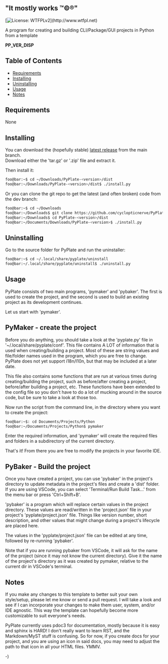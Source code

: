 <!----------------------------------------------------------------------------->
<!-- Project : PyPlate                                         /          \  -->
<!-- Filename: README.md                                      |     ()     | -->
<!-- Date    : 12/19/2022                                     |            | -->
<!-- Author  : cyclopticnerve                                 |   \____/   | -->
<!-- License : WTFPLv2                                         \          /  -->
<!----------------------------------------------------------------------------->

## "It mostly works ™©®"

[![License: WTFPLv2](https://img.shields.io/badge/License-WTFPL-brightgreen.svg
"http://www.wtfpl.net")](http://www.wtfpl.net)

<!-- __RM_SHORT_DESC__ -->
A program for creating and building CLI/Package/GUI projects in Python from a
template
<!-- __RM_SHORT_DESC__ -->

<!-- __RM_VERSION__ -->
__PP_VER_DISP__
<!-- __RM_VERSION__ -->

<!-- ![alt-text](README/screenshot.png "screenshot") -->


## Table of Contents
- [Requirements](#requirements)
- [Installing](#installing)
- [Uninstalling](#uninstalling)
- [Usage](#usage)
- [Notes](#notes)

## Requirements
<!-- __RM_DEPS__ -->
None
<!-- __RM_DEPS__ -->

## Installing
<!-- __RM_APP__ -->
You can download the (hopefully stable)
[latest release](https://github.com/cyclopticnerve/PyPlate/releases/latest
"https://github.com/cyclopticnerve/PyPlate/releases/latest")
from the main branch.<br>
Download either the 'tar.gz' or '.zip' file and extract it.

Then install it:
```bash
foo@bar:~$ cd ~/Downloads/PyPlate-<version>/dist
foo@bar:~/Downloads/PyPlate-<version>/dist$ ./install.py
```

Or you can clone the git repo to get the latest (and often broken) code from
the dev branch:
```bash
foo@bar:~$ cd ~/Downloads
foo@bar:~/Downloads$ git clone https://github.com/cyclopticnerve/PyPlate
foo@bar:~/Downloads$ cd PyPlate-<version>/dist
foo@bar:~/Documents/Downloads/PyPlate-<version>$ ./install.py
```
<!-- __RM_APP__ -->

## Uninstalling
<!-- __RM_APP__ -->
Go to the source folder for PyPlate and run the uninstaller:
```bash
foo@bar:~$ cd ~/.local/share/pyplate/uninstall
foo@bar:~/.local/share/pyplate/uninstall$ ./uninstall.py
```
<!-- __RM_APP__ -->

## Usage
PyPlate consists of two main programs, 'pymaker' and 'pybaker'. The first
is used to create the project, and the second is used to build an existing
project as its development continues.

Let us start with 'pymaker'.

## PyMaker - create the project
Before you do anything, you should take a look at the 'pyplate.py' file in
'~/.local/share/pyplate/conf'. This file contains A LOT of information that is
used when creating/building a project. Most of these are string values and
file/folder names used in the program, which you are free to change. PyPlate
does not yet support i18n/l10n, but that may be included at a later date.  

This file also contains some functions that are run at various times during
creating/building the project, such as before/after creating a project,
before/after building a project, etc.
These functions have been extended to the config file so you don't have to do a
lot of mucking around in the source code, but be sure to take a look at those
too.

Now run the script from the command line, in the directory where you want to
create the project:
```bash
foo@bar:~$: cd Documents/Projects/Python
foo@bar:~/Documents/Projects/Python$ pymaker
```

Enter the required information, and 'pymaker' will create the required files
and folders in a subdirectory of the current directory. 

That's it! From there you are free to modify the projects in your favorite IDE.

## PyBaker - Build the project
Once you have created a project, you can use 'pybaker' in the project's
directory to update metadata in the project's files and create a
'dist' folder.
If you are using VSCode, you can select 'Terminal/Run Build Task...' from the
menu bar or press 'Ctrl+Shift+B'.

'pybaker' is a program which will replace certain values in the project
directory. These values are read/written in the 'project.json' file in your
project's 'pyplate/project.json' file. Things like version number, short
description, and other values that might change during a project's lifecycle
are placed here.

The values in the 'pyplate/project.json' file can be edited at any time,
followed by re-running 'pybaker'.

Note that if you are running pybaker from VSCode, it will ask for the name of
the project (since it may not know the current directory). Give it the name of
the project's directory as it was created by pymaker, relative to the current
dir in VSCode's terminal.

## Notes
If you make any changes to this template to better suit your own style/setup,
please let me know or send a pull request. I will take a look and see if I can
incorporate your changes to make them user, system, and/or IDE agnostic. This
way the template can hopefully become more customizable to suit everyone's
needs.

PyPlate currently uses pdoc3 for documentation, mostly because it is easy and
sphinx is HARD! I don't really want to learn RST, and the Markdown/MyST stuff
is confusing. So for now, if you create docs for your project, and you are
using an icon in said docs, you may need to adjust the path to that icon in all
your HTML files. YMMV.

-)
<!-- -) -->
